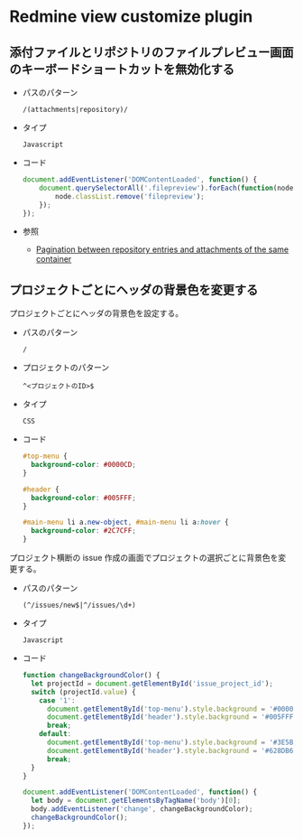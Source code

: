 # Redmine view customize plugin

## 添付ファイルとリポジトリのファイルプレビュー画面のキーボードショートカットを無効化する

* パスのパターン

  ```text
  /(attachments|repository)/
  ```

* タイプ

  ```text
  Javascript
  ```

* コード

  ```javascript
  document.addEventListener('DOMContentLoaded', function() {
      document.querySelectorAll('.filepreview').forEach(function(node) {
          node.classList.remove('filepreview');
      });
  });
  ```

* 参照
  * [Pagination between repository entries and attachments of the same container](https://www.redmine.org/issues/29395)

## プロジェクトごとにヘッダの背景色を変更する

プロジェクトごとにヘッダの背景色を設定する。

* パスのパターン

  ```text
  /
  ```

* プロジェクトのパターン

  ```text
  ^<プロジェクトのID>$
  ```

* タイプ

  ```text
  CSS
  ```

* コード

  ```css
  #top-menu {
    background-color: #0000CD;
  }

  #header {
    background-color: #005FFF;
  }

  #main-menu li a.new-object, #main-menu li a:hover {
    background-color: #2C7CFF;
  }
  ```

プロジェクト横断の issue 作成の画面でプロジェクトの選択ごとに背景色を変更する。

* パスのパターン

  ```text
  (^/issues/new$|^/issues/\d+)
  ```

* タイプ

  ```text
  Javascript
  ```

* コード

  ```javascript
  function changeBackgroundColor() {
    let projectId = document.getElementById('issue_project_id');
    switch (projectId.value) {
      case '1':
        document.getElementById('top-menu').style.background = '#0000CD';
        document.getElementById('header').style.background = '#005FFF';
        break;
      default:
        document.getElementById('top-menu').style.background = '#3E5B76';
        document.getElementById('header').style.background = '#628DB6';
        break;
    }
  }

  document.addEventListener('DOMContentLoaded', function() {
    let body = document.getElementsByTagName('body')[0];
    body.addEventListener('change', changeBackgroundColor);
    changeBackgroundColor();
  });
  ```
